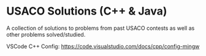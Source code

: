 # USACO Solutions (C++ & Java)
A collection of solutions to problems from past USACO contests as well as other problems
solved/studied.

VSCode C++ Config: https://code.visualstudio.com/docs/cpp/config-mingw
